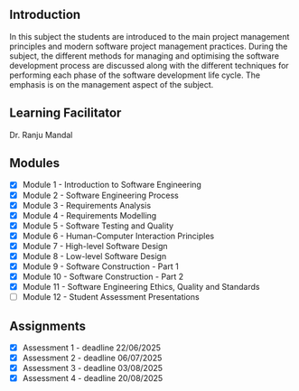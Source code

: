 ## Introduction
In this subject the students are introduced to the main project management principles and modern software project management practices. During the subject, the different methods for managing and optimising the software development process are discussed along with the different techniques for performing each phase of the software development life cycle. The emphasis is on the management aspect of the subject.

## Learning Facilitator
Dr. Ranju Mandal

## Modules
- [X] Module 1 - Introduction to Software Engineering
- [X] Module 2 - Software Engineering Process
- [X] Module 3 - Requirements Analysis
- [X] Module 4 - Requirements Modelling
- [X] Module 5 - Software Testing and Quality
- [X] Module 6 - Human-Computer Interaction Principles
- [X] Module 7 - High-level Software Design
- [X] Module 8 - Low-level Software Design
- [X] Module 9 - Software Construction - Part 1
- [X] Module 10 - Software Construction - Part 2
- [X] Module 11 - Software Engineering Ethics, Quality and Standards
- [ ] Module 12 - Student Assessment Presentations

## Assignments
- [X] Assessment 1 - deadline 22/06/2025    
- [X] Assessment 2 - deadline 06/07/2025
- [X] Assessment 3 - deadline 03/08/2025
- [X] Assessment 4 - deadline 20/08/2025